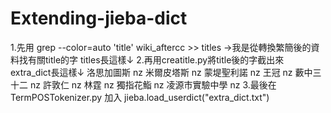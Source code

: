# Extending-jieba-dict

1.先用 grep --color=auto 'title' wiki_aftercc >> titles
  →我是從轉換繁簡後的資料找有關title的字
  titles長這樣↓
     <doc id="2804006" url="https://zh.wikipedia.org/wiki?curid=2804006" title="九老車輛基地">
     <doc id="2804009" url="https://zh.wikipedia.org/wiki?curid=2804009" title="紋首矮長頜魚">
     <doc id="2804015" url="https://zh.wikipedia.org/wiki?curid=2804015" title="餅店車輛基地">
     <doc id="2804016" url="https://zh.wikipedia.org/wiki?curid=2804016" title="司徒夢巖">
     <doc id="2804017" url="https://zh.wikipedia.org/wiki?curid=2804017" title="伊氏矮長頜魚">
     <doc id="2804024" url="https://zh.wikipedia.org/wiki?curid=2804024" title="峯上巡檢司城">
2.再用creatitle.py將title後的字截出來
  extra_dict長這樣↓
    洛思加圖斯 nz
    米爾皮塔斯 nz
    蒙堤聖利諾 nz
    王冠 nz
    藪中三十二 nz
    許敦仁 nz
    林霆 nz
    獨指花鮨 nz
    凌源市實驗中學 nz
3.最後在TermPOSTokenizer.py 加入
   jieba.load_userdict("extra_dict.txt")
